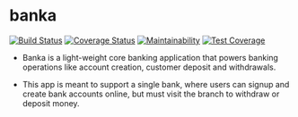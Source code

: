 # banka

[![Build Status](https://travis-ci.org/thevetdoctor/banka.svg?branch=develop)](https://travis-ci.org/thevetdoctor/banka)
[![Coverage Status](https://coveralls.io/repos/github/thevetdoctor/banka/badge.svg?branch=develop)](https://coveralls.io/github/thevetdoctor/banka?branch=develop)
[![Maintainability](https://api.codeclimate.com/v1/badges/508922fa0e3226ebda75/maintainability)](https://codeclimate.com/github/thevetdoctor/banka/maintainability)
[![Test Coverage](https://api.codeclimate.com/v1/badges/508922fa0e3226ebda75/test_coverage)](https://codeclimate.com/github/thevetdoctor/banka/test_coverage)



- Banka is a light-weight core banking application that powers banking operations like account creation, customer deposit and withdrawals.

- This app is meant to support a single bank, where users can signup and create bank accounts online, but must visit the branch to withdraw or deposit money.